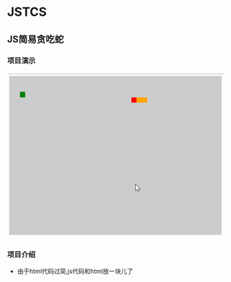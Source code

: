 #  JSTCS
##  JS简易贪吃蛇
###  项目演示

####  ![image](https://github.com/childmoon/JSTCS/blob/master/lol6.gif)

###   项目介绍
*  由于html代码过简,js代码和html放一块儿了
